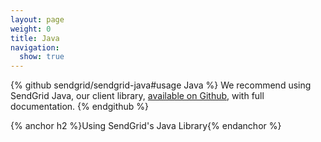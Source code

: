 ```yaml
---
layout: page
weight: 0
title: Java
navigation:
  show: true
---
```

{% github sendgrid/sendgrid-java#usage Java %} We recommend using SendGrid Java, our client library, <a href="https://github.com/sendgrid/sendgrid-java">available on Github</a>, with full documentation. {% endgithub %}

{% anchor h2 %}Using SendGrid's Java Library{% endanchor %}

<script src="https://gist.github.com/sendgrid-gists/78d8385f823e0d69580644cc6ca97101.js"></script>
